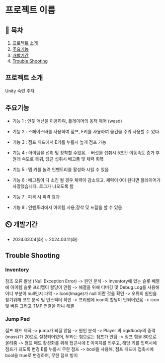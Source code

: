 # 프로젝트 이름

## 📖 목차
1. [프로젝트 소개](#프로젝트-소개)
2. [주요기능](#주요기능)
3. [개발기간](#개발기간)
4. [Trouble Shooting](#trouble-shooting)
   
## 프로젝트 소개
 Unity 숙련 주차
 

## 주요기능

- 기능 1 : 인풋 액션을 이용하여, 플레이어의 동작 제어 (wasd)

- 기능 2 : 스페이스바를 사용하여 점프, F키를 사용하여 물건을 주워 사용할 수 있다.

- 기능 3 : 점프 패드에서 E키를 누를시 높게 점프 가능

- 기능 4 : 아이템을 섭취 및 장착할 수있음. - 버섯을 섭취시 5초간 이동속도 증가 후 원래 속도로 복귀, 당근 섭취시 배고픔 및 체력 회복

- 기능 5 : 탭 키를 눌려 인벤토리를 활성화 시킬 수 있음

- 기능 6 : 배고픔이 다 소진 될 경우 체력이 감소되고, 체력이 0이 된다면 플레이어가 사망했습니다. 로그가 나오도록 함

- 기능 7 : 피격 시 피격 효과

- 기능 8 : 인벤토리에서 아이템 사용,장착 및 드랍을 할 수 있음

## ⏲️ 개발기간
- 2024.03.04(화) ~ 2024.03.11(화)

## Trouble Shooting

### Inventory

참조 오류 발생 (Null Exception Error) -> 원인 분석 -> Inventory에 있는 슬롯 배열에 아이템 슬롯 프리팹이 할당이 안됨 -> 해결을 위해 디버깅 및 Debug.Log를 사용해 어디 부분이 null인지 파악
-> Icon(Image)가 null 이란 것을 확인 -> 오류의 원인을 찾기위해 코드 분석 및 인스펙터 확인 -> 프리팹에 icon이 할당이 안되어있음 -> icon 및 버튼 그리고 TMP 연결을 하니 해결

### Jump Pad

점프 패드 제작 -> jump가 되질 않음 -> 원인 분석 -> Player 의 rigidbody의 중력(mass)가 20으로 설정되어있어, 5f라는 힘으로는 점프가 안됨 -> 점프 힘을 80으로 올려줌 
-> 점프 패드 활성화를 위해 접근시에 E 이미지를 띄우고, 해당 키를 입력시에 점프가 되도록 변경
E를 누를시 무한 점프 -> bool을 사용해, 점프 패드에 접촉시에 bool을 true로 변경하여, 무한 점프 방지


